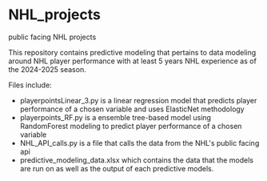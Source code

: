 # NHL_projects
public facing NHL projects

This repository contains predictive modeling that pertains to data modeling around NHL player performance with at least 5 years NHL experience as of the 2024-2025 season.

Files include:

  - playerpointsLinear_3.py is a linear regression model that predicts player performance of a chosen variable and uses ElasticNet methodology
  - playerpoints_RF.py is a ensemble tree-based model using RandomForest modeling to predict player performance of a chosen variable
  - NHL_API_calls.py is a file that calls the data from the NHL's public facing api
  - predictive_modeling_data.xlsx which contains the data that the models are run on as well as the output of each predictive models.
